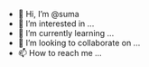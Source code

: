 - 👋 Hi, I’m @suma
- 👀 I’m interested in ...
- 🌱 I’m currently learning ...
- 💞️ I’m looking to collaborate on ...
- 📫 How to reach me ...

<!---
msumamsc/msumamsc is a ✨ special ✨ repository because its `README.md` (this file) appears on your GitHub profile.
You can click the Preview link to take a look at your changes.
--->
